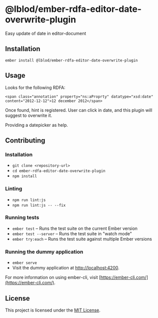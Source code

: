 @lblod/ember-rdfa-editor-date-overwrite-plugin
==============================================================================

Easy update of date in editor-document

Installation
------------------------------------------------------------------------------

```
ember install @lblod/ember-rdfa-editor-date-overwrite-plugin
```


Usage
------------------------------------------------------------------------------

Looks for the following RDFA:
```
<span class="annotation" property="ns:aProprty" datatype="xsd:date" content="2012-12-12">12 december 2012</span>
```
Once found, hint is registered. User can click in date, and this plugin will suggest to overwrite it.

Providing a datepicker as help.


Contributing
------------------------------------------------------------------------------

### Installation

* `git clone <repository-url>`
* `cd ember-rdfa-editor-date-overwrite-plugin`
* `npm install`

### Linting

* `npm run lint:js`
* `npm run lint:js -- --fix`

### Running tests

* `ember test` – Runs the test suite on the current Ember version
* `ember test --server` – Runs the test suite in "watch mode"
* `ember try:each` – Runs the test suite against multiple Ember versions

### Running the dummy application

* `ember serve`
* Visit the dummy application at [http://localhost:4200](http://localhost:4200).

For more information on using ember-cli, visit [https://ember-cli.com/](https://ember-cli.com/).

License
------------------------------------------------------------------------------

This project is licensed under the [MIT License](LICENSE.md).
